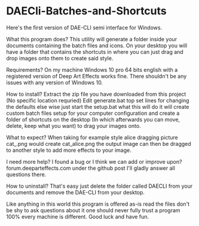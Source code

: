 # DAECli-Batches-and-Shortcuts

Here's the first version of DAE-CLI semi interface for Windows.

What this program does?
This utility will generate a folder inside your documents containing the batch files and icons. On your desktop you will have a folder that contains the shortcuts in where you can just drag and drop images onto them to create said style.

Requirements?
On my machine Windows 10 pro 64 bits english with a registered version of Deep Art Effects works fine. There shouldn't be any issues with any version of Windows 10.

How to install?
Extract the zip file you have downloaded from this project (No specific location requried)
Edit generate.bat top set lines for changing the defaults else wise just start the setup.bat what this will do it will create custom batch files setup for your computer configuration and create a folder of shortcuts on the desktop (In which afterwards you can move, delete, keep what you want) to drag your images onto.

What to expect?
When taking for example style alice dragging picture cat_.png would create cat_alice.png the output image can then be dragged to another style to add more effects to your image.

I need more help? I found a bug or I think we can add or improve upon?
forum.deeparteffects.com under the github post I'll gladly answer all questions there.

How to uninstall?
That's easy just delete the folder called DAECLI from your documents and remove the DAE-CLI from your desktop.

Like anything in this world this program is offered as-is read the files don't be shy to ask questions about it one should never fully trust a program 100% every machine is different. Good luck and have fun.
